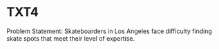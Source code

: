 # TXT4
Problem Statement: Skateboarders in Los Angeles face difficulty finding skate spots that meet their level of expertise.
